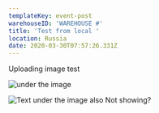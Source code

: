 ```yaml
---
templateKey: event-post
warehouseID: 'WAREHOUSE #'
title: 'Test from local '
location: Russia
date: 2020-03-30T07:57:26.331Z
---
```

Uploading image  test

![](/img/screenshot-2020-03-28-at-23.29.35.png "under the image")

![](/img/screenshot-2020-03-28-at-23.34.41.png "Text under the image also  Not showing?")
